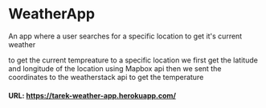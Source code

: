 # WeatherApp
An app where a user searches for a specific location to get it's current weather

to get the current tempreature to a specific location we first get the latitude and longitude of the location  using Mapbox api then we sent the coordinates to the weatherstack api to get the temperature

#### URL: https://tarek-weather-app.herokuapp.com/
